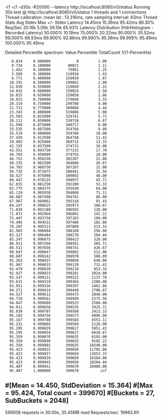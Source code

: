 -t1 -c1 -d30s -R20000 --latency http://localhost:8080/v0/status
Running 30s test @ http://localhost:8080/v0/status
  1 threads and 1 connections
  Thread calibration: mean lat.: 13.316ms, rate sampling interval: 63ms
  Thread Stats   Avg      Stdev     Max   +/- Stdev
    Latency    14.45ms   15.36ms  95.42ms   86.30%
    Req/Sec    20.16k     5.06k   39.15k    65.93%
  Latency Distribution (HdrHistogram - Recorded Latency)
 50.000%   10.19ms
 75.000%   20.32ms
 90.000%   35.52ms
 99.000%   68.93ms
 99.900%   92.86ms
 99.990%   95.36ms
 99.999%   95.49ms
100.000%   95.49ms

  Detailed Percentile spectrum:
       Value   Percentile   TotalCount 1/(1-Percentile)

       0.014     0.000000            8         1.00
       0.734     0.100000        40021         1.11
       1.452     0.200000        79961         1.25
       3.589     0.300000       119910         1.43
       6.771     0.400000       159910         1.67
      10.191     0.500000       199862         2.00
      12.039     0.550000       219849         2.22
      14.015     0.600000       239824         2.50
      16.015     0.650000       259858         2.86
      18.015     0.700000       279848         3.33
      20.319     0.750000       299780         4.00
      21.711     0.775000       309800         4.44
      23.343     0.800000       319806         5.00
      25.503     0.825000       329741         5.71
      28.111     0.850000       339726         6.67
      31.599     0.875000       349717         8.00
      33.535     0.887500       354766         8.89
      35.519     0.900000       359780        10.00
      37.439     0.912500       364748        11.43
      39.903     0.925000       369715        13.33
      42.335     0.937500       374715        16.00
      43.551     0.943750       377215        17.78
      44.703     0.950000       379755        20.00
      46.751     0.956250       382207        22.86
      50.335     0.962500       384686        26.67
      54.783     0.968750       387187        32.00
      56.735     0.971875       388441        35.56
      58.527     0.975000       389692        40.00
      60.447     0.978125       390937        45.71
      62.015     0.981250       392200        53.33
      63.775     0.984375       393430        64.00
      65.119     0.985938       394060        71.11
      66.687     0.987500       394701        80.00
      67.967     0.989062       395316        91.43
      69.247     0.990625       395973       106.67
      71.039     0.992188       396565       128.00
      71.871     0.992969       396891       142.22
      72.447     0.993750       397183       160.00
      74.495     0.994531       397486       182.86
      78.207     0.995313       397800       213.33
      81.983     0.996094       398109       256.00
      83.327     0.996484       398270       284.44
      85.247     0.996875       398423       320.00
      86.911     0.997266       398581       365.71
      88.511     0.997656       398741       426.67
      90.047     0.998047       398892       512.00
      90.687     0.998242       398970       568.89
      91.263     0.998437       399050       640.00
      91.967     0.998633       399129       731.43
      92.479     0.998828       399210       853.33
      92.927     0.999023       399281      1024.00
      93.247     0.999121       399322      1137.78
      93.631     0.999219       399364      1280.00
      93.951     0.999316       399397      1462.86
      94.271     0.999414       399440      1706.67
      94.527     0.999512       399475      2048.00
      94.719     0.999561       399499      2275.56
      94.847     0.999609       399523      2560.00
      94.911     0.999658       399535      2925.71
      95.039     0.999707       399560      3413.33
      95.103     0.999756       399573      4096.00
      95.167     0.999780       399584      4551.11
      95.231     0.999805       399599      5120.00
      95.295     0.999829       399617      5851.43
      95.295     0.999854       399617      6826.67
      95.359     0.999878       399635      8192.00
      95.359     0.999890       399635      9102.22
      95.359     0.999902       399635     10240.00
      95.423     0.999915       399650     11702.86
      95.423     0.999927       399650     13653.33
      95.423     0.999939       399650     16384.00
      95.423     0.999945       399650     18204.44
      95.487     0.999951       399670     20480.00
      95.487     1.000000       399670          inf
#[Mean    =       14.450, StdDeviation   =       15.364]
#[Max     =       95.424, Total count    =       399670]
#[Buckets =           27, SubBuckets     =         2048]
----------------------------------------------------------
  599508 requests in 30.00s, 35.45MB read
Requests/sec:  19983.90


